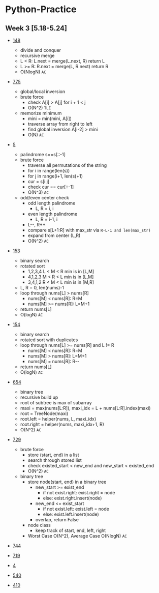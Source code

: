 # Python-Practice
## Week 3 [5.18-5.24]
- [148](https://leetcode.com/problems/sort-list/)
  - divide and conquer
  - recursive merge
  - L < R: L.next = merge(L.next, R) return L
  - L >= R: R.next = merge(L, R.next) return R
  - O(NlogN) `AC`
- [775](https://leetcode.com/problems/global-and-local-inversions/)
  - global/local inversion
  - brute force
    - check A[i] > A[j] for i + 1 < j
    - O(N^2) `TLE`
  - memorize minimum
    - mini = min(mini, A[i])
    - traverse array from right to left
    - find global inversion A[i-2] > mini
    - O(N) `AC`
- [5](https://leetcode.com/problems/longest-palindromic-substring/)
  - palindrome s==s[::-1]
  - brute force
    - traverse all permutations of the string
    - for i in range(len(s))
    - for j in range(i+1, len(s)+1)
    - cur = s[i:j]
    - check cur == cur[::-1]
    - O(N^3) `AC`
  - odd/even center check
    - odd length palindrome
      - L, R = i, i
    - even length palindrome
      - L, R = i-1, i
    - L--, R++
    - compare s[L+1:R] with max_str via `R-L-1 and len(max_str)`
    - expand from center (L,R)
    - O(N^2) `AC`
- [153](https://leetcode.com/problems/find-minimum-in-rotated-sorted-array/)
  - binary search
  - rotated sort
    - 1,2,3,4 L < M < R min is in [L,M]
    - 4,1,2,3 M < R < L min is in [L,M]
    - 3,4,1,2 R < M < L min is in [M,R]
  - L, R = 0, len(nums)-1
  - loop through nums[L] > nums[R]
    - nums[M] < nums[R]: R=M
    - nums[M] >= nums[R]: L=M+1
  - return nums[L]
  - O(logN) `AC`
- [154](https://leetcode.com/problems/find-minimum-in-rotated-sorted-array-ii/)
  - binary search
  - rotated sort with duplicates
  - loop through nums[L] >= nums[R] and L != R
    - nums[M] < nums[R]: R=M
    - nums[M] > nums[R]: L=M+1
    - nums[M] = nums[R]: R--
  - return nums[L]
  - O(logN) `AC`
- [654](https://leetcode.com/problems/maximum-binary-tree/)
  - binary tree
  - recursive build up
  - root of subtree is max of subarray
  - maxi = max(nums[L:R]), maxi_idx = L + nums[L:R].index(maxi)
  - root = TreeNode(maxi)
  - root.left = helper(nums, L, maxi_idx)
  - root.right = helper(nums, maxi_idx+1, R)
  - O(N^2) `AC`  
- [729](https://leetcode.com/problems/my-calendar-i/)
  - brute force
    - store (start, end) in a list
    - search through stored list
    - check existed_start < new_end and new_start < existed_end
    - O(N^2) `AC`
  - binary tree
    - store node(start, end) in a binary tree
      - new_start >= exist_end
        - if not exist.right: exist.right = node
        - else: exist.right.insert(node)
      - new_end <= exist_start
        - if not exist.left: exist.left = node
        - else: exist.left.insert(node)
      - overlap, return False
    - node class
      - keep track of start, end, left, right
    - Worst Case O(N^2), Average Case O(NlogN) `AC`
- [744](https://leetcode.com/problems/find-smallest-letter-greater-than-target/)
  


- [719]()
- [4]()
- [540]()
- [410]()
